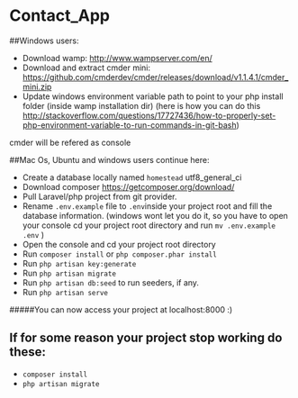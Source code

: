 # Contact_App

##Windows users:
- Download wamp: http://www.wampserver.com/en/
- Download and extract cmder mini: https://github.com/cmderdev/cmder/releases/download/v1.1.4.1/cmder_mini.zip
- Update windows environment variable path to point to your php install folder (inside wamp installation dir) (here is how you can do this http://stackoverflow.com/questions/17727436/how-to-properly-set-php-environment-variable-to-run-commands-in-git-bash)
 

cmder will be refered as console

##Mac Os, Ubuntu and windows users continue here:
- Create a database locally named `homestead` utf8_general_ci 
- Download composer https://getcomposer.org/download/
- Pull Laravel/php project from git provider.
- Rename `.env.example` file to `.env`inside your project root and fill the database information.
  (windows wont let you do it, so you have to open your console cd your project root directory and run `mv .env.example .env` )
- Open the console and cd your project root directory
- Run `composer install` or ```php composer.phar install```
- Run `php artisan key:generate` 
- Run `php artisan migrate`
- Run `php artisan db:seed` to run seeders, if any.
- Run `php artisan serve`

#####You can now access your project at localhost:8000 :)

## If for some reason your project stop working do these:
- `composer install`
- `php artisan migrate`
